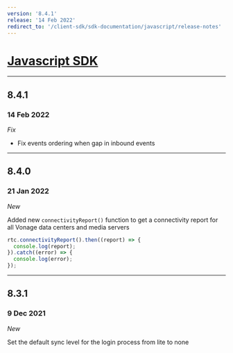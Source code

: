```yaml
---
version: '8.4.1'
release: '14 Feb 2022'
redirect_to: '/client-sdk/sdk-documentation/javascript/release-notes'
---
```

# [Javascript SDK](https://developer.nexmo.com/client-sdk/sdk-documentation/javascript)

---

## 8.4.1
### 14 Feb 2022

*Fix*

- Fix events ordering when gap in inbound events

---

## 8.4.0
### 21 Jan 2022

*New*

Added new `connectivityReport()` function to get a connectivity report for all Vonage data centers and media servers

```javascript
rtc.connectivityReport().then((report) => {
  console.log(report);
}).catch((error) => {
  console.log(error);
});
```

---

## 8.3.1
### 9 Dec 2021

*New*

Set the default sync level for the login process from lite to none
